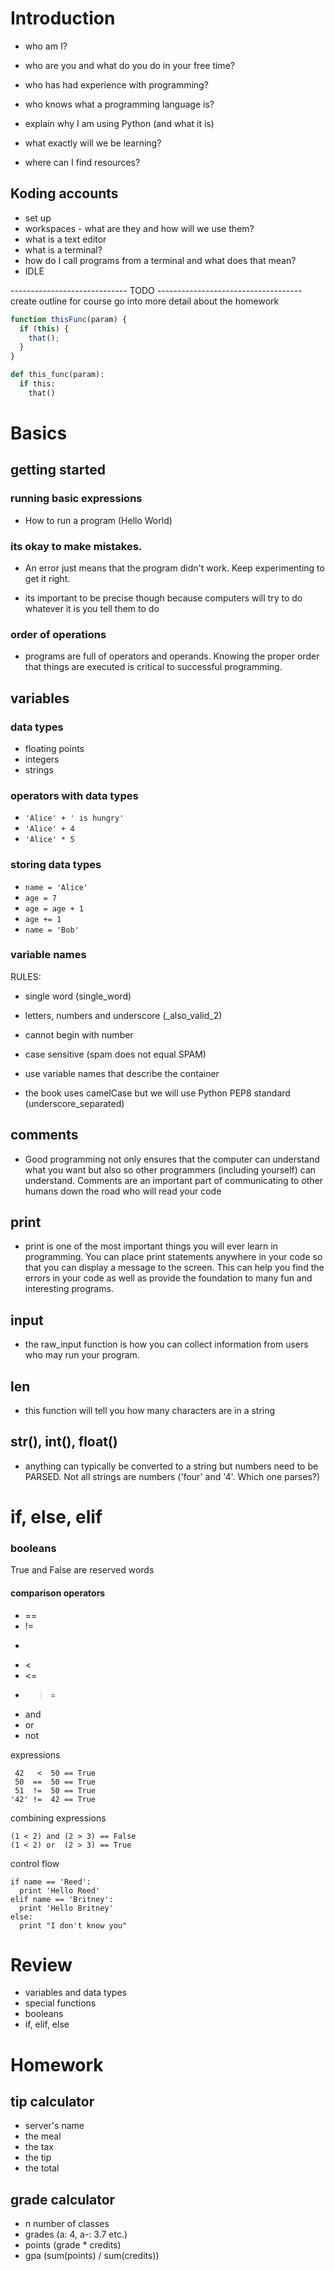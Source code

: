 
# Introduction

- who am I?
- who are you and what do you do in your free time?
- who has had experience with programming?   

- who knows what a programming language is?
- explain why I am using Python (and what it is)   

- what exactly will we be learning?
- where can I find resources?

## Koding accounts

- set up
- workspaces - what are they and how will we use them?
- what is a text editor
- what is a terminal?
- how do I call programs from a terminal and what does that mean?
- IDLE

----------------------------- TODO ------------------------------------
create outline for course
go into more detail about the homework

```JavaScript
function thisFunc(param) {
  if (this) {
    that();
  }
}
```

``` Python
def this_func(param):
  if this:
    that()
```


# Basics

## getting started

### running basic expressions 

- How to run a program (Hello World)


### its okay to make mistakes. 

- An error just means that the program didn't work. Keep experimenting to get it
    right.

- its important to be precise though because computers will try to do whatever
    it is you tell them to do


### order of operations

- programs are full of operators and operands. Knowing the proper order that
    things are executed is critical to successful programming.


## variables

### data types

- floating points
- integers
- strings

### operators with data types

- ```'Alice' + ' is hungry'```
- ```'Alice' + 4```
- ```'Alice' * 5```

### storing data types

- ```name = 'Alice'```
- ```age = 7```
- ```age = age + 1```
- ```age += 1```
- ```name = 'Bob'```

### variable names 

RULES:
- single word (single_word)
- letters, numbers and underscore (_also_valid_2)
- cannot begin with number 

- case sensitive (spam does not equal SPAM)
- use variable names that describe the container
- the book uses camelCase but we will use Python PEP8 standard
    (underscore_separated)


## comments
- Good programming not only ensures that the computer can understand what you
    want but also so other programmers (including yourself) can understand.
    Comments are an important part of communicating to other humans down the
    road who will read your code

## print
- print is one of the most important things you will ever learn in programming.
    You can place print statements anywhere in your code so that you can display
    a message to the screen. This can help you find the errors in your code as
    well as provide the foundation to many fun and interesting programs.

## input
- the raw_input function is how you can collect information from users who may
    run your program.

## len
- this function will tell you how many characters are in a string

## str(), int(), float()
- anything can typically be converted to a string but numbers need to be PARSED.
    Not all strings are numbers ('four' and '4'. Which one parses?)


# if, else, elif

### booleans
True and False are reserved words

#### comparison operators 
- ==
- !=
- >
- <
- <=
- >=
- and
- or
- not

expressions 

```
 42   <  50 == True
 50  ==  50 == True
 51  !=  50 == True
'42' !=  42 == True
```

combining expressions

```
(1 < 2) and (2 > 3) == False
(1 < 2) or  (2 > 3) == True
```

control flow

```
if name == 'Reed':
  print 'Hello Reed'
elif name == 'Britney':
  print 'Hello Britney'
else:
  print "I don't know you"
```


# Review
- variables and data types
- special functions
- booleans
- if, elif, else

# Homework

## tip calculator
- server's name
- the meal
- the tax
- the tip
- the total

## grade calculator
- n number of classes
- grades (a: 4, a-: 3.7 etc.)
- points (grade * credits)
- gpa (sum(points) / sum(credits))
